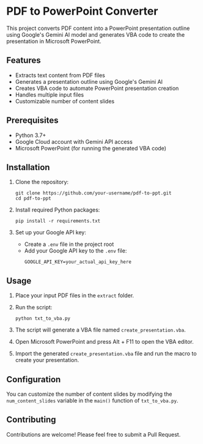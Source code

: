 # PDF to PowerPoint Converter

This project converts PDF content into a PowerPoint presentation outline using Google's Gemini AI model and generates VBA code to create the presentation in Microsoft PowerPoint.

## Features

- Extracts text content from PDF files
- Generates a presentation outline using Google's Gemini AI
- Creates VBA code to automate PowerPoint presentation creation
- Handles multiple input files
- Customizable number of content slides

## Prerequisites

- Python 3.7+
- Google Cloud account with Gemini API access
- Microsoft PowerPoint (for running the generated VBA code)

## Installation

1. Clone the repository:
   ```
   git clone https://github.com/your-username/pdf-to-ppt.git
   cd pdf-to-ppt
   ```

2. Install required Python packages:
   ```
   pip install -r requirements.txt
   ```

3. Set up your Google API key:
   - Create a `.env` file in the project root
   - Add your Google API key to the `.env` file:
     ```
     GOOGLE_API_KEY=your_actual_api_key_here
     ```

## Usage

1. Place your input PDF files in the `extract` folder.

2. Run the script:
   ```
   python txt_to_vba.py
   ```

3. The script will generate a VBA file named `create_presentation.vba`.

4. Open Microsoft PowerPoint and press Alt + F11 to open the VBA editor.

5. Import the generated `create_presentation.vba` file and run the macro to create your presentation.

## Configuration

You can customize the number of content slides by modifying the `num_content_slides` variable in the `main()` function of `txt_to_vba.py`.

## Contributing

Contributions are welcome! Please feel free to submit a Pull Request.

 
